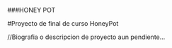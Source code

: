 ###HONEY POT

#Proyecto de final de curso HoneyPot

//Biografia o descripcion de proyecto aun pendiente...

